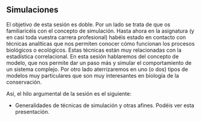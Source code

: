 ## Simulaciones

El objetivo de esta sesión es doble. Por un lado se trata de que os familiaricéis con el concepto de simulación. Hasta ahora en la asignatura (y en casi toda vuestra carrera profesional) habéis estado en contacto con técnicas analíticas que nos permiten conocer cómo funcionan los procesos biológicos o ecológicos. Estas técnicas están muy relacionadas con la estadística correlacional. En esta sesión hablaremos del concepto de modelo, que nos permite dar un paso más y simular el comportamiento de un sistema complejo. Por otro lado aterrizaremos en uno (o dos) tipos de modelos muy particulares que son muy interesantes en biología de la conservación.

Así, el hilo argumental de la sesión es el siguiente:

* Generalidades de técnicas de simulación y otras afines. Podéis ver esta presentación. 